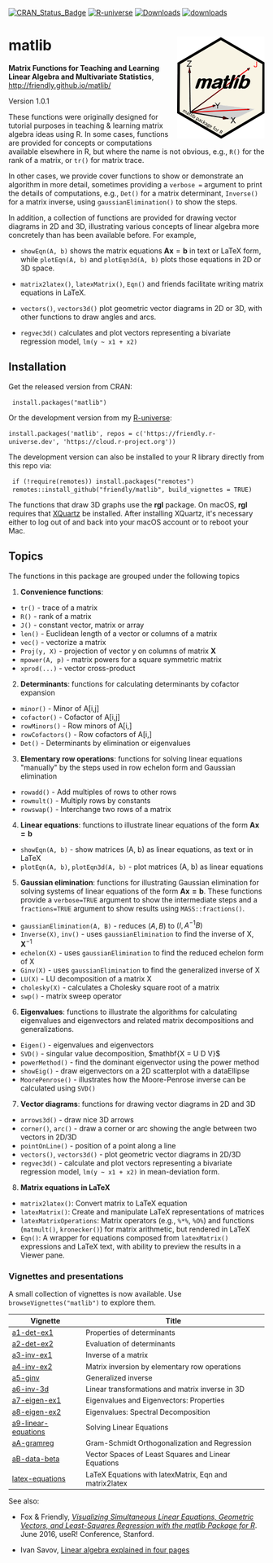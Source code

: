 <!-- badges: start -->

[![CRAN_Status_Badge](http://www.r-pkg.org/badges/version/matlib)](https://cran.r-project.org/package=matlib)
[![R-universe](https://friendly.r-universe.dev/badges/matlib)](https://friendly.r-universe.dev)
[![Downloads](http://cranlogs.r-pkg.org/badges/grand-total/matlib)](https://cran.r-project.org/package=matlib)
[![downloads](http://cranlogs.r-pkg.org/badges/matlib)](https://cran.r-project.org/package=matlib)

<!-- [![Dependencies](https://tinyverse.netlify.com/badge/matlib)](https://cran.r-project.org/package=matlib) -->

<!-- badges: end -->

# matlib <img src="man/figures/logo.png" align="right" height="200px" />

**Matrix Functions for Teaching and Learning Linear Algebra and Multivariate Statistics**, http://friendly.github.io/matlib/

Version 1.0.1

These functions were originally designed for tutorial purposes in teaching & learning matrix algebra
ideas using R. In some cases, functions are provided for concepts or computations available
elsewhere in R, but where the name is not obvious, e.g., `R()` for the rank of a matrix,
or `tr()` for matrix trace.

In other
cases, we provide cover functions to show or demonstrate an algorithm in more detail, sometimes
providing a `verbose =` argument to print the details of computations, e.g., `Det()` for a
matrix determinant, `Inverse()` for a matrix inverse, using `gaussianElimination()` to show the
steps.

In addition, a collection of functions are provided for drawing vector diagrams in 2D and 3D, illustrating
various concepts of linear algebra more concretely than has been available before.
For example, 

* `showEqn(A, b)` shows the matrix equations $\mathbf{A x} = \mathbf{b}$ in text or LaTeX form, while
`plotEqn(A, b)` and `plotEqn3d(A, b)` plots those equations in 2D or 3D space.

* `matrix2latex()`, `latexMatrix()`, `Eqn()` and friends facilitate writing matrix equations in LaTeX.

* `vectors()`, `vectors3d()` plot geometric vector diagrams in 2D or 3D, with other functions to draw
angles and arcs.

* `regvec3d()` calculates and plot vectors representing a bivariate regression model, `lm(y ~ x1 + x2)`

## Installation

Get the released version from CRAN:

     install.packages("matlib")

Or the development version from my [R-universe](https://friendly.r-universe.dev):

    install.packages('matlib', repos = c('https://friendly.r-universe.dev', 'https://cloud.r-project.org'))

The development version can also be installed to your R library directly from this repo via:

     if (!require(remotes)) install.packages("remotes")
     remotes::install_github("friendly/matlib", build_vignettes = TRUE)


The functions that draw 3D graphs use the **rgl** package. On macOS, **rgl** requires that [XQuartz](https://www.xquartz.org/) be installed. After installing XQuartz, it's necessary either to log out of and back into your macOS account or to reboot your Mac.


## Topics
The functions in this package are grouped under the following topics

1. **Convenience functions**:  

  - `tr()` - trace of a matrix
  - `R()` - rank of a matrix
  - `J()` - constant vector, matrix or array
  - `len()` - Euclidean length of a vector or columns of a matrix
  - `vec()` - vectorize a matrix
  - `Proj(y, X)` - projection of vector y on columns of matrix **X**
  - `mpower(A, p)` - matrix powers for a square symmetric matrix
  - `xprod(...)` - vector cross-product

2. **Determinants**: functions for calculating determinants by cofactor expansion

  - `minor()` - Minor of A[i,j]
  - `cofactor()` - Cofactor of A[i,j]
  - `rowMinors()` - Row minors of A[i,]
  - `rowCofactors()` - Row cofactors of A[i,]
  - `Det()` - Determinants by elimination or eigenvalues

3. **Elementary row operations**: functions for solving linear equations "manually" by the steps used in row echelon form and Gaussian elimination

  - `rowadd()` - Add multiples of rows to other rows
  - `rowmult()` - Multiply rows by constants
  - `rowswap()` - Interchange two rows of a matrix

4. **Linear equations**: functions to illustrate linear equations of the form $\mathbf{A x = b}$

  - `showEqn(A, b)` - show matrices (A, b) as linear equations, as text or in LaTeX
  - `plotEqn(A, b)`, `plotEqn3d(A, b)`  - plot matrices (A, b) as linear equations
  
5. **Gaussian elimination**: functions for illustrating Gaussian elimination for solving systems of linear equations of the form
$\mathbf{A x = b}$.  These functions provide a `verbose=TRUE` argument to show the intermediate steps
and a `fractions=TRUE` argument to show results using `MASS::fractions()`.

  - `gaussianElimination(A, B)` - reduces $(A, B)$ to $(I, A^{-1} B)$
  - `Inverse(X)`, `inv()` - uses `gaussianElimination` to find the inverse of X, $\mathbf{X}^{-1}$
  - `echelon(X)` - uses `gaussianElimination` to find the reduced echelon form of X
  - `Ginv(X)` - uses `gaussianElimination` to find the generalized inverse of X
  - `LU(X)` - LU decomposition of a matrix X
  - `cholesky(X)` - calculates a Cholesky square root of a matrix
  - `swp()` - matrix sweep operator

6. **Eigenvalues**: functions to illustrate the algorithms for calculating eigenvalues and eigenvectors and related matrix decompositions and generalizations.

  - `Eigen()` - eigenvalues and eigenvectors
  - `SVD()` - singular value decomposition, \$mathbf{X = U D V}$
  - `powerMethod()` - find the dominant eigenvector using the power method 
  - `showEig()` - draw eigenvectors on a 2D scatterplot with a dataEllipse
  - `MoorePenrose()` - illustrates how the Moore-Penrose inverse can be calculated using `SVD()`

7. **Vector diagrams**: functions for drawing vector diagrams in 2D and 3D

  - `arrows3d()` - draw nice 3D arrows
  - `corner()`, `arc()` -  draw a corner or arc showing the angle between two vectors in 2D/3D
  - `pointOnLine()` - position of a point along a line
  - `vectors()`, `vectors3d()` - plot geometric vector diagrams in 2D/3D 
  - `regvec3d()` - calculate and plot vectors representing a bivariate regression model, `lm(y ~ x1 + x2)` in mean-deviation form.

8. **Matrix equations in LaTeX** 
  - `matrix2latex()`: Convert matrix to LaTeX equation
  - `latexMatrix()`: Create and manipulate LaTeX representations of matrices
  - `latexMatrixOperations`: Matrix operators (e.g., `%*%`, `%O%`) and functions (`matmult()`, `kronecker()`) for matrix arithmetic, but rendered in LaTeX
  - `Eqn()`: A wrapper for equations composed from `latexMatrix()` expressions and LaTeX text, with ability to preview the results in a Viewer pane.

### Vignettes and presentations

A small collection of vignettes is now available.  Use `browseVignettes("matlib")` to explore them.

| Vignette                                                                                  | Title                                                 |
|-------------------------------------------------------------------------------------------|-----------------------------------------------        |
| [a1-det-ex1](http://friendly.github.io/matlib/articles/a1-det-ex1.html)                   | Properties of determinants                            |
| [a2-det-ex2](http://friendly.github.io/matlib/articles/a2-det-ex2.html)                   | Evaluation of determinants                            |
| [a3-inv-ex1](http://friendly.github.io/matlib/articles/a3-inv-ex1.html)                   | Inverse of a matrix                                   |
| [a4-inv-ex2](http://friendly.github.io/matlib/articles/a4-inv-ex2.html)                   | Matrix inversion by elementary row operations         |
| [a5-ginv](http://friendly.github.io/matlib/articles/a5-ginv.html)                         | Generalized inverse                                   |
| [a6-inv-3d](http://friendly.github.io/matlib/articles/a6-inv-3d.html)                     | Linear transformations and matrix inverse in 3D   |
| [a7-eigen-ex1](http://friendly.github.io/matlib/articles/a7-eigen-ex1.html)               | Eigenvalues and Eigenvectors: Properties              |
| [a8-eigen-ex2](http://friendly.github.io/matlib/articles/a8-eigen-ex2.html)               | Eigenvalues: Spectral Decomposition                   |
| [a9-linear-equations](http://friendly.github.io/matlib/articles/a9-linear-equations.html) | Solving Linear Equations                              |
| [aA-gramreg](http://friendly.github.io/matlib/articles/aA-gramreg.html)                   | Gram-Schmidt Orthogonalization and Regression         |
| [aB-data-beta](http://friendly.github.io/matlib/articles/aB-data-beta.html)               | Vector Spaces of Least Squares and Linear Equations   |
| [latex-equations](http://friendly.github.io/matlib/articles/latex-equations.html)   | LaTeX Equations with latexMatrix, Eqn and matrix2latex|


See also: 

* Fox & Friendly, [_Visualizing Simultaneous Linear Equations, Geometric Vectors, and Least-Squares Regression with the matlib Package for R_](papers/matlib-useR2016.pdf).
June 2016, useR! Conference, Stanford.

<!-- (https://socialsciences.mcmaster.ca/jfox/Papers/matlib-useR2016.pdf), -->

* Ivan Savov, [Linear algebra explained in four pages](https://souravsengupta.com/cds2016/lectures/Savov_Notes.pdf)


